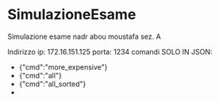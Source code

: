 # SimulazioneEsame
Simulazione esame nadr abou moustafa sez. A

Indirizzo ip: 172.16.151.125
porta: 1234
comandi SOLO IN JSON: 
- {"cmd":"more_expensive"}
- {"cmd":"all"}
- {"cmd":"all_sorted"}
- 

